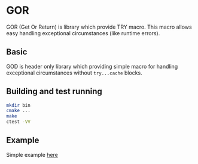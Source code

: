# GOR
GOR (Get Or Return) is library which provide TRY macro. This macro allows easy handling exceptional circumstances (like runtime errors).

## Basic
GOD is header only library which providing simple macro for handling exceptional circumstances without `try...cache` blocks.

## Building and test running
```bash
mkdir bin
cmake ...
make
ctest -VV
```

## Example
Simple example [here](test/tests/sompleTest.cpp) 